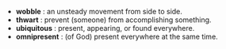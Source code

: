 - **wobble** : an unsteady movement from side to side.
- **thwart** : prevent (someone) from accomplishing something.
- **ubiquitous** : present, appearing, or found everywhere.
- **omnipresent** : (of God) present everywhere at the same time.
